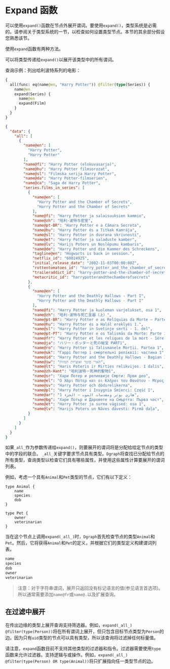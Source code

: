 # Expand 函数

可以使用`expand()`函数在节点外展开谓词。要使用`expand()`，类型系统是必需的。请参阅关于类型系统的一节，以检查如何设置类型节点。本节的其余部分假设您熟悉该节。

使用`expand`函数有两种方法。

可以将类型传递给`expand()`以展开该类型中的所有谓词。

查询示例：列出哈利波特系列的电影：

``` graphql
{
  all(func: eq(name@en, "Harry Potter")) @filter(type(Series)) {
    name@en
    expand(Series) {
      name@en
      expand(Film)
    }
  }
}
``` 

``` json 
{
  "data": {
    "all": [
      {
        "name@en": [
          "Harry Potter",
          "Harry Potter"
        ],
        "name@fi": "Harry Potter (elokuvasarja)",
        "name@hu": "Harry Potter filmsorozat",
        "name@sl": "Filmska serija Harry Potter",
        "name@da": "Harry Potter-filmserien",
        "name@ca": "Saga de Harry Potter",
        "series.films_in_series": [
          {
            "name@en": [
              "Harry Potter and the Chamber of Secrets",
              "Harry Potter and the Chamber of Secrets"
            ],
            "name@fi": "Harry Potter ja salaisuuksien kammio",
            "name@zh": "哈利·波特与密室",
            "name@pt-BR": "Harry Potter e a Câmara Secreta",
            "name@hu": "Harry Potter és a Titkok Kamrája",
            "name@sl": "Harry Potter in dvorana skrivnosti",
            "name@et": "Harry Potter ja saladuste kamber",
            "name@lv": "Harijs Poters un Noslēpumu kambaris",
            "name@de": "Harry Potter und die Kammer des Schreckens",
            "tagline@en": "Hogwarts is back in session.",
            "netflix_id": "60024925",
            "initial_release_date": "2002-11-03T00:00:00Z",
            "rottentomatoes_id": "harry_potter_and_the_chamber_of_secrets",
            "traileraddict_id": "harry-potter-and-the-chamber-of-secrets",
            "metacritic_id": "harrypotterandthechamberofsecrets"
          },
          {
            "name@en": [
              "Harry Potter and the Deathly Hallows - Part I",
              "Harry Potter and the Deathly Hallows - Part I"
            ],
            "name@fi": "Harry Potter ja kuoleman varjelukset, osa 1",
            "name@zh": "哈利·波特与死亡圣器（上）",
            "name@pt-BR": "Harry Potter e as Relíquias da Morte – Parte 1",
            "name@hu": "Harry Potter és a Halál ereklyéi 1.",
            "name@sl": "Harry Potter in Svetinje smrti - 1. del",
            "name@pt-PT": "Harry Potter e os Talismãs da Morte: Parte 1",
            "name@fr": "Harry Potter et les reliques de la mort - 1ère partie",
            "name@ja": "ハリー・ポッターと死の秘宝 PART1",
            "name@ro": "Harry Potter și Talismanele Morții. Partea 1",
            "name@uk": "Гаррі Поттер і смертельні реліквії: частина 1",
            "name@id": "Harry Potter and the Deathly Hallows - Bagian 1",
            "name@iw": "הארי פוטר ואוצרות המוות",
            "name@lt": "Haris Poteris ir Mirties relikvijos. 1 dalis",
            "name@zh-Hant": "哈利波特－死神的聖物1",
            "name@sr": "Хари Потер и реликвије Смрти: Први део",
            "name@el": "Ο Χάρι Πότερ και οι Κλήροι του Θανάτου - Μέρος 1",
            "name@sv": "Harry Potter och dödsrelikerna",
            "name@pl": "Harry Potter i Insygnia Śmierci: Część I",
            "name@ar": "هاري بوتر ومقدسات الموت – الجزء 1",
            "name@bg": "Хари Потър и Даровете на Смъртта: Първа част",
            "name@et": "Harry Potter ja surma vägised: osa 1",
            "name@lv": "Harijs Poters un Nāves dāvesti: Pirmā daļa",
          }
        ]
      }
    ]
  }
}
```

如果`_all_`作为参数传递给`expand()`，则要展开的谓词将是分配给给定节点的类型中的字段的联合。
`_all_`关键字要求节点具有类型。`Dgraph`将查找已分配给节点的所有类型，查询类型以检查它们具有哪些属性，并使用这些属性计算要展开的谓词列表。

例如，考虑一个具有`Animal`和`Pet`类型的节点，它们有以下定义：

``` dql
type Animal {
    name
    species
    dob
}

type Pet {
    owner
    veterinarian
}
```

当在这个节点上调用`expand(_all_)`时，`Dgraph`首先检查节点的类型`Animal`和`Pet`。然后，它将获得`Animal`和`Pet`的定义，并根据它们的类型定义构建谓词列表。

``` graphql
name
species
dob
owner
veterinarian
```

> 注意：对于字符串谓词，展开只返回没有标记语言的值(参见语言首选项)。所以通常需要添加`name@fr`或`name@.`以及扩展查询。

## 在过滤中展开

在传出边缘的类型上展开查询支持筛选器。例如，`expand(_all_) @filter(type(Person))`将在所有谓词上展开，但只包含目标节点类型为`Person`的边。因为只有`uid`类型的节点可以具有类型，所以该查询将过滤掉任何标量值。

请注意，`expand`函数目前不支持其他类型的过滤器和指令。过滤器需要使用`type`函数来允许过滤器。支持逻辑与或操作。例如，`expand(_all_) @filter(type(Person) OR type(Animal))`将只扩展指向任一类型节点的边。